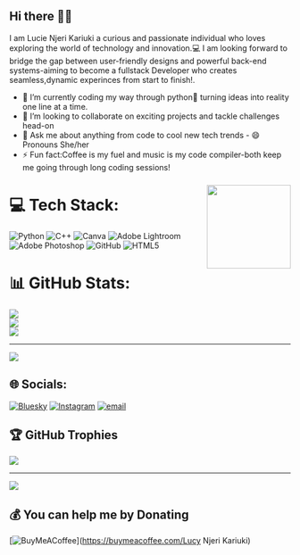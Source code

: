 ## Hi there 👋🏿
I am Lucie Njeri Kariuki a curious and passionate individual who loves exploring the world of technology and innovation.💻
I am looking forward to bridge the gap between user-friendly designs and powerful back-end systems-aiming to become a fullstack Developer who creates seamless,dynamic  experinces from start to finish!.
- 🌱 I’m currently coding my way through python🐍 turning ideas into reality one line at a time.
- 👯 I’m looking to collaborate on exciting projects and tackle challenges head-on
- 💬 Ask me about anything from code to cool new tech trends - 😄 Pronouns She/her
- ⚡ Fun fact:Coffee is my fuel and music is my code compiler-both keep me going through long coding sessions!
 ###

<img align="right" height="150" src="https://i.imgflip.com/65efzo.gif"  />

###
# 💻 Tech Stack:
![Python](https://img.shields.io/badge/python-3670A0?style=for-the-badge&logo=python&logoColor=ffdd54) ![C++](https://img.shields.io/badge/c++-%2300599C.svg?style=for-the-badge&logo=c%2B%2B&logoColor=white) ![Canva](https://img.shields.io/badge/Canva-%2300C4CC.svg?style=for-the-badge&logo=Canva&logoColor=white) ![Adobe Lightroom](https://img.shields.io/badge/Adobe%20Lightroom-31A8FF.svg?style=for-the-badge&logo=Adobe%20Lightroom&logoColor=white) ![Adobe Photoshop](https://img.shields.io/badge/adobe%20photoshop-%2331A8FF.svg?style=for-the-badge&logo=adobe%20photoshop&logoColor=white) ![GitHub](https://img.shields.io/badge/github-%23121011.svg?style=for-the-badge&logo=github&logoColor=white) ![HTML5](https://img.shields.io/badge/html5-%23E34F26.svg?style=for-the-badge&logo=html5&logoColor=white)
# 📊 GitHub Stats:
![](https://github-readme-stats.vercel.app/api?username=lucie-15&theme=synthwave&hide_border=false&include_all_commits=false&count_private=false)<br/>
![](https://github-readme-streak-stats.herokuapp.com/?user=lucie-15&theme=synthwave&hide_border=false)<br/>
![](https://github-readme-stats.vercel.app/api/top-langs/?username=lucie-15&theme=synthwave&hide_border=false&include_all_commits=false&count_private=false&layout=compact)

---
[![](https://visitcount.itsvg.in/api?id=lucie-15&icon=0&color=0)](https://visitcount.itsvg.in)

<!-- Proudly created with GPRM ( https://gprm.itsvg.in ) -->
## 🌐 Socials:
[![Bluesky](https://img.shields.io/badge/bluesky-0285FF?style=for-the-badge&logo=bluesky&logoColor=%23FFFFFF)](https://bsky.app/profile/kari-uki15.bsky.social) [![Instagram](https://img.shields.io/badge/Instagram-%23E4405F.svg?logo=Instagram&logoColor=white)](https://instagram.com/kari.uki633) [![email](https://img.shields.io/badge/Email-D14836?logo=gmail&logoColor=white)](mailto:kariukilucie15@gmail.com) 
## 🏆 GitHub Trophies
![](https://github-profile-trophy.vercel.app/?username=lucie-15&theme=radical&no-frame=true&no-bg=true&margin-w=4)

---
[![](https://visitcount.itsvg.in/api?id=lucie-15&icon=0&color=0)](https://visitcount.itsvg.in)

  ## 💰 You can help me by Donating
  [![BuyMeACoffee](https://img.shields.io/badge/Buy%20Me%20a%20Coffee-ffdd00?style=for-the-badge&logo=buy-me-a-coffee&logoColor=black)](https://buymeacoffee.com/Lucy Njeri Kariuki) 

  
<!-- Proudly created with GPRM ( https://gprm.itsvg.in ) -->



